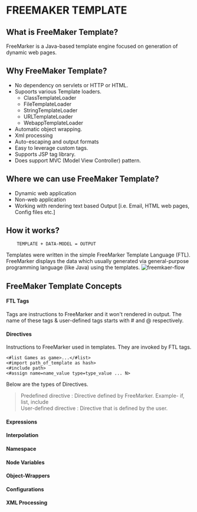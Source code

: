 # FREEMAKER TEMPLATE

## What is FreeMaker Template?
FreeMarker is a Java-based template engine focused on generation of dynamic web pages.

## Why FreeMaker Template?
- No dependency on servlets or HTTP or HTML.
- Supoorts various Template loaders.
  - ClassTemplateLoader
  - FileTemplateLoader
  - StringTemplateLoader
  - URLTemplateLoader
  - WebappTemplateLoader
- Automatic object wrapping.
- Xml processing
- Auto-escaping and output formats
- Easy to leverage custom tags.
- Supports JSP tag library.
- Does support MVC (Model View Controller) pattern.

## Where we can use FreeMaker Template?
- Dynamic web application
- Non-web application
- Working with rendering text based Output [i.e. Email, HTML web pages, Config files etc.]
## How it works?
````
    TEMPLATE + DATA-MODEL = OUTPUT
````
Templates were written in the simple FreeMarker Template Language (FTL). FreeMarker displays the data which usually generated via 
general-purpose programming language (like Java) using the templates.
![freemkaer-flow](https://user-images.githubusercontent.com/36845597/90971412-94258f80-e52d-11ea-88c6-ab920729947f.jpg)

## FreeMaker Template Concepts
#### FTL Tags
Tags are instructions to FreeMarker and it won't rendered in output. The name of these tags & user-defined tags starts with # and @ respectively.
#### Directives
Instructions to FreeMarker used in templates. They are invoked by FTL tags.
````
<#list Games as game>...</#list>
<#import path_of_template as hash>
<#include path>
<#assign name=name_value type=type_value ... N>
````
Below are the types of Directives.<br>
> Predefined directive : Directive defined by FreeMarker. Example- if, list, include<br>
> User-defined directive : Directive that is defined by the user.

#### Expressions
#### Interpolation
#### Namespace
#### Node Variables
#### Object-Wrappers
#### Configurations
#### XML Processing
